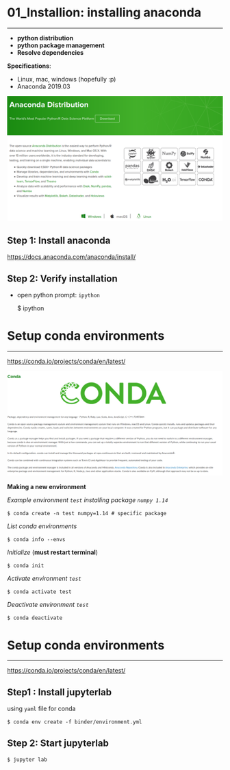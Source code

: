 
# 01_Installion: installing anaconda
-----

- **python distribution**
- **python package management**
- **Resolve dependencies** 

**Specifications**:
- Linux, mac, windows (hopefully :p)
- Anaconda 2019.03

![figure](images/anaconda.png)

## **Step 1: Install anaconda**

https://docs.anaconda.com/anaconda/install/

## **Step 2: Verify installation**

- open python prompt: `ipython`

    $ ipython

# **Setup conda environments**
-----

https://conda.io/projects/conda/en/latest/

![figure](images/conda.png)

**Making a new environment**

*Example environment `test` installing package `numpy 1.14`*

    $ conda create -n test numpy=1.14 # specific package

*List conda environments*

    $ conda info --envs

*Initialize* (__must restart terminal__)


    $ conda init

*Activate environment `test`*

    $ conda activate test

*Deactivate environment `test`*

    $ conda deactivate

# **Setup conda environments**
-----

https://conda.io/projects/conda/en/latest/


## **Step1 : Install jupyterlab**


using `yaml` file for conda

    $ conda env create -f binder/environment.yml

## **Step 2: Start jupyterlab**

    $ jupyter lab
